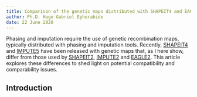 ```yaml
---
title: Comparison of the genetic maps distributed with SHAPEIT4 and EAGLE2
author: Ph.D. Hugo Gabriel Eyherabide
date: 22 June 2020
---
```


Phasing and imputation require the use of genetic recombination maps, typically distributed with phasing and imputation tools. Recently, [SHAPEIT4](https://github.com/odelaneau/shapeit4) and [IMPUTE5](https://jmarchini.org/impute5/) have been released with genetic maps that, as I here show, differ from those used by [SHAPEIT2](https://mathgen.stats.ox.ac.uk/genetics_software/shapeit/shapeit.html), [IMPUTE2](https://mathgen.stats.ox.ac.uk/impute/impute_v2.html) and [EAGLE2](https://data.broadinstitute.org/alkesgroup/Eagle/https://data.broadinstitute.org/alkesgroup/Eagle/). This article explores these differences to shed light on potential compatibility and comparability issues.

## Introduction


<!-- # References -->

<!-- + Original article: [https://adamdrake.com/command-line-tools-can-be-235x-faster-than-your-hadoop-cluster.html] -->
<!-- + Bash reference manual: [https://www.gnu.org/savannah-checkouts/gnu/bash/manual/bash.html] -->
<!-- + MAWK website: [https://invisible-island.net/mawk/mawk.html#related_mawk] -->
<!-- + MAWK pitfalls: [https://brenocon.com/blog/2009/09/dont-mawk-awk-the-fastest-and-most-elegant-big-data-munging-language/] -->
<!-- + AWK user guide: [https://www.gnu.org/software/gawk/manual/gawk.html] -->
<!-- + PGN format: [https://en.wikipedia.org/wiki/Portable_Game_Notation] -->
<!-- + PGN standard: [http://www.saremba.de/chessgml/standards/pgn/pgn-complete.htm] -->
<!-- + Chess-game data repository: [https://github.com/rozim/ChessData] -->
<!-- + Useless use of cat award: [http://porkmail.org/era/unix/award.html] -->
